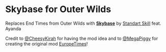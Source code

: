 # Skybase for Outer Wilds

Replaces End Times from Outer Wilds with [**Skybase**](https://www.youtube.com/watch?v=MinVUPVp_uc) by [Standart Skill](https://www.youtube.com/@StandartSkill) feat. Ayanda

Credit to [@CheesyKirah](https://github.com/CheesyKirah) for having the mod idea and to [@MegaPiggy](https://github.com/MegaPiggy) for creating the original mod [EuropeTimes](https://github.com/MegaPiggy/EuropeTimes)!
